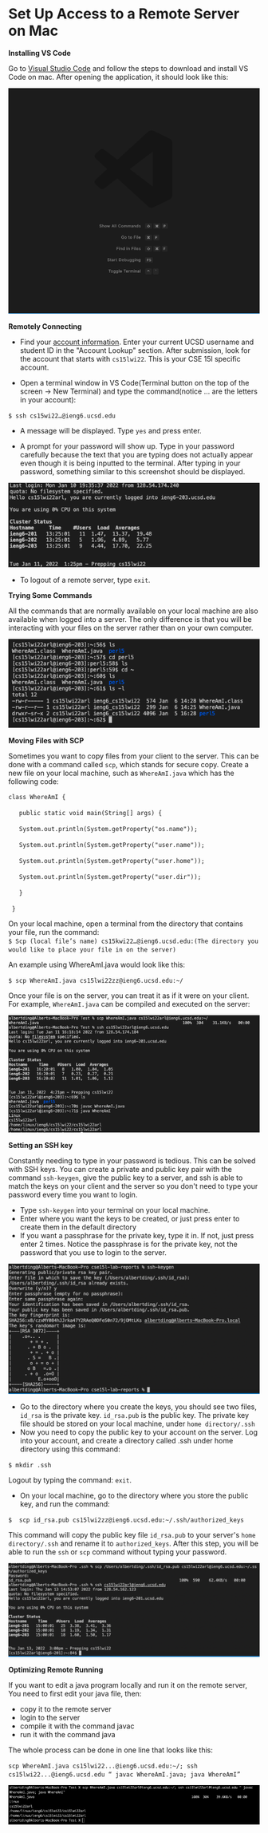 
# Set Up Access to a Remote Server on Mac

**Installing VS Code**

Go to [Visual Studio Code](https://code.visualstudio.com/) and follow the steps to download and install VS Code on mac. After opening the application, it should look like this: 

![Image](1.png)

**Remotely Connecting**

- Find your [account information](https://sdacs.ucsd.edu/~icc/index.php). Enter your current UCSD username and student ID in the "Account Lookup" section. After submission, look for the account that starts with `cs15lwi22`. This is your CSE 15l specific account. 

- Open a terminal window in VS Code(Terminal button on the top of the screen -> New Terminal) and type the command(notice ... are the letters in your account): 

`$ ssh cs15wi22…@ieng6.ucsd.edu` 

- A message will be displayed. Type `yes` and press enter. 

- A prompt for your password will show up. Type in your password carefully because the text that you are typing does not actually appear even though it is being inputted to the terminal. After typing in your password, something similar to this screenshot should be displayed. 

![Image](2.png)

- To logout of a remote server, type `exit`.

**Trying Some Commands**

All the commands that are normally available on your local machine are also available when logged into a server. The only difference is that you will be interacting with your files on the server rather than on your own computer. 

![Image](3.png)

**Moving Files with SCP**

Sometimes you want to copy files from your client to the server. This can be done with a command called `scp`, which stands for secure copy. Create a new file on your local machine, such as `WhereAmI.java` which has the following code:
```
class WhereAmI {

   public static void main(String[] args) {
   
   System.out.println(System.getProperty("os.name"));

   System.out.println(System.getProperty("user.name"));

   System.out.println(System.getProperty("user.home"));

   System.out.println(System.getProperty("user.dir"));

   }

 }
 ```


On your local machine, open a terminal from the directory that contains your file, run the command:  
`$ Scp (local file’s name) cs15kwi22…@ieng6.ucsd.edu:(The directory you would like to place your file in on the server)`

An example using WhereAmI.java would look like this: 

`$ scp WhereAmI.java cs15lwi22zz@ieng6.ucsd.edu:~/`

Once your file is on the server, you can treat it as if it were on your client. For example, `WhereAmI.java` can be compiled and executed on the server: 

![Image](4.png)

**Setting an SSH key**

Constantly needing to type in your password is tedious. This can be solved with SSH keys. You can create a private and public key pair with the command `ssh-keygen`, give the public key to a server, and ssh is able to match the keys on your client and the server so you don't need to type your password every time you want to login. 
- Type `ssh-keygen` into your terminal on your local machine.
- Enter where you want the keys to be created, or just press enter to create them in the default directory
- If you want a passphrase for the private key, type it in. If not, just press enter 2 times. Notice the passphrase is for the private key, not the password that you use to login to the server. 

![Image](5.png)

- Go to the directory where you create the keys, you should see two files, `id_rsa` is the private key. `id_rsa.pub` is the public key. The private key file should be stored on your local machine, under `home directory/.ssh`
- Now you need to copy the public key to your account on the server. Log into your account, and create a directory called .ssh under home directory using this command:
 
`$ mkdir .ssh`
 
Logout by typing the command: `exit`.

- On your local machine, go to the directory where you store the public key, and run the command:

`$  scp id_rsa.pub cs15lwi2zz@ieng6.ucsd.edu:~/.ssh/authorized_keys`

This command will copy the public key file `id_rsa.pub` to your server's `home directory/.ssh` and rename it to `authorized_keys`. After this step, you will be able to run the `ssh` or `scp` command without typing your password.

![Image](6.png)

**Optimizing Remote Running**

If you want to edit a java program locally and run it on the remote server, You need to first edit your java file, then:

- copy it to the remote server
- login to the server
- compile it with the command javac
- run it with the command java

The whole process can be done in one line that looks like this:

`scp WhereAmI.java cs15lwi22...@ieng6.ucsd.edu:~/; ssh cs15lwi22...@ieng6.ucsd.edu “ javac WhereAmI.java; java WhereAmI”`

![Image](7.png)